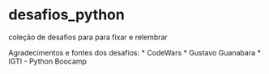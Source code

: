 # desafios_python
 coleção de desafios para para fixar e relembrar
 
 Agradecimentos e fontes dos desafios:
                                    * CodeWars
                                    * Gustavo Guanabara
                                    * IGTI - Python Boocamp
